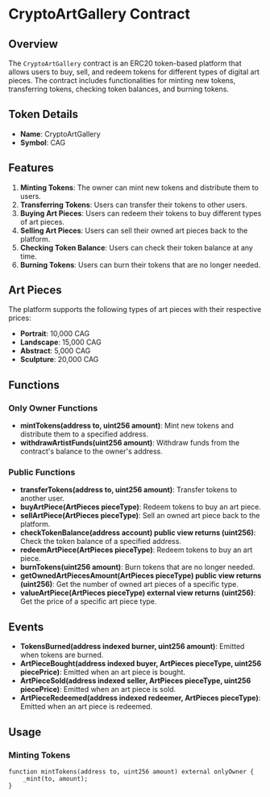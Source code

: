 # CryptoArtGallery Contract

## Overview

The `CryptoArtGallery` contract is an ERC20 token-based platform that allows users to buy, sell, and redeem tokens for different types of digital art pieces. The contract includes functionalities for minting new tokens, transferring tokens, checking token balances, and burning tokens.

## Token Details

- **Name**: CryptoArtGallery
- **Symbol**: CAG

## Features

1. **Minting Tokens**: The owner can mint new tokens and distribute them to users.
2. **Transferring Tokens**: Users can transfer their tokens to other users.
3. **Buying Art Pieces**: Users can redeem their tokens to buy different types of art pieces.
4. **Selling Art Pieces**: Users can sell their owned art pieces back to the platform.
5. **Checking Token Balance**: Users can check their token balance at any time.
6. **Burning Tokens**: Users can burn their tokens that are no longer needed.

## Art Pieces

The platform supports the following types of art pieces with their respective prices:

- **Portrait**: 10,000 CAG
- **Landscape**: 15,000 CAG
- **Abstract**: 5,000 CAG
- **Sculpture**: 20,000 CAG

## Functions

### Only Owner Functions

- **mintTokens(address to, uint256 amount)**: Mint new tokens and distribute them to a specified address.
- **withdrawArtistFunds(uint256 amount)**: Withdraw funds from the contract's balance to the owner's address.

### Public Functions

- **transferTokens(address to, uint256 amount)**: Transfer tokens to another user.
- **buyArtPiece(ArtPieces pieceType)**: Redeem tokens to buy an art piece.
- **sellArtPiece(ArtPieces pieceType)**: Sell an owned art piece back to the platform.
- **checkTokenBalance(address account) public view returns (uint256)**: Check the token balance of a specified address.
- **redeemArtPiece(ArtPieces pieceType)**: Redeem tokens to buy an art piece.
- **burnTokens(uint256 amount)**: Burn tokens that are no longer needed.
- **getOwnedArtPiecesAmount(ArtPieces pieceType) public view returns (uint256)**: Get the number of owned art pieces of a specific type.
- **valueArtPiece(ArtPieces pieceType) external view returns (uint256)**: Get the price of a specific art piece type.

## Events

- **TokensBurned(address indexed burner, uint256 amount)**: Emitted when tokens are burned.
- **ArtPieceBought(address indexed buyer, ArtPieces pieceType, uint256 piecePrice)**: Emitted when an art piece is bought.
- **ArtPieceSold(address indexed seller, ArtPieces pieceType, uint256 piecePrice)**: Emitted when an art piece is sold.
- **ArtPieceRedeemed(address indexed redeemer, ArtPieces pieceType)**: Emitted when an art piece is redeemed.

## Usage

### Minting Tokens

```solidity
function mintTokens(address to, uint256 amount) external onlyOwner {
    _mint(to, amount);
}
